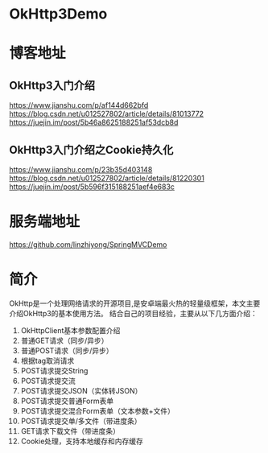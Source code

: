 # OkHttp3Demo
# 博客地址

## OkHttp3入门介绍
https://www.jianshu.com/p/af144d662bfd <br>
https://blog.csdn.net/u012527802/article/details/81013772 <br>
https://juejin.im/post/5b46a8625188251af53dcb8d <br>

## OkHttp3入门介绍之Cookie持久化
https://www.jianshu.com/p/23b35d403148<br>
https://blog.csdn.net/u012527802/article/details/81220301<br>
https://juejin.im/post/5b596f315188251aef4e683c


# 服务端地址
https://github.com/linzhiyong/SpringMVCDemo

# 简介
OkHttp是一个处理网络请求的开源项目,是安卓端最火热的轻量级框架，本文主要介绍OkHttp3的基本使用方法。
结合自己的项目经验，主要从以下几方面介绍： <br>

1. OkHttpClient基本参数配置介绍 <br>
2. 普通GET请求（同步/异步） <br>
3. 普通POST请求（同步/异步） <br>
4. 根据tag取消请求 <br>
5. POST请求提交String <br>
6. POST请求提交流 <br>
7. POST请求提交JSON（实体转JSON） <br>
8. POST请求提交普通Form表单 <br>
9. POST请求提交混合Form表单（文本参数+文件） <br>
10. POST请求提交单/多文件（带进度条） <br>
11. GET请求下载文件（带进度条）
12. Cookie处理，支持本地缓存和内存缓存
